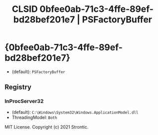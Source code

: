 ﻿---
title: "CLSID 0bfee0ab-71c3-4ffe-89ef-bd28bef201e7 | PSFactoryBuffer"
excerpt: What is COM-Object CLSID 0bfee0ab-71c3-4ffe-89ef-bd28bef201e7?
---

# {0bfee0ab-71c3-4ffe-89ef-bd28bef201e7}

* (default): `PSFactoryBuffer`

## Registry


### InProcServer32

* (default): `C:\Windows\System32\Windows.ApplicationModel.dll`
* ThreadingModel: `Both`

MIT License. Copyright (c) 2021 Strontic.


